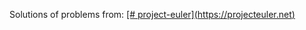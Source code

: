 Solutions of problems from: [\[# project-euler\](https://projecteuler.net)](https://projecteuler.net)